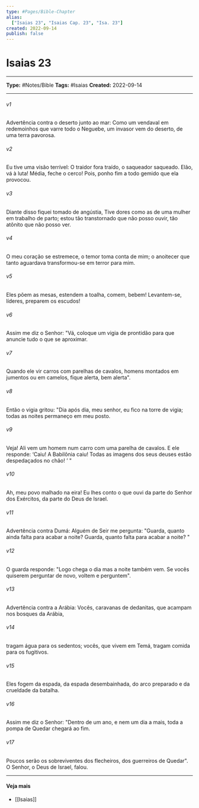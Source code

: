 ```yaml
---
type: #Pages/Bible-Chapter
alias:
  ["Isaias 23", "Isaias Cap. 23", "Isa. 23"]
created: 2022-09-14
publish: false
---
```


# Isaias 23

---

**Type:** #Notes/Bible
**Tags:** #Isaias
**Created:** 2022-09-14

---

###### v1
Advertência contra o deserto junto ao mar: Como um vendaval em redemoinhos que varre todo o Neguebe, um invasor vem do deserto, de uma terra pavorosa.
###### v2
Eu tive uma visão terrível: O traidor fora traído, o saqueador saqueado. Elão, vá à luta! Média, feche o cerco! Pois, ponho fim a todo gemido que ela provocou.
###### v3
Diante disso fiquei tomado de angústia, Tive dores como as de uma mulher em trabalho de parto; estou tão transtornado que não posso ouvir, tão atônito que não posso ver.
###### v4
O meu coração se estremece, o temor toma conta de mim; o anoitecer que tanto aguardava transformou-se em terror para mim.
###### v5
Eles põem as mesas, estendem a toalha, comem, bebem! Levantem-se, líderes, preparem os escudos!  
###### v6
Assim me diz o Senhor: "Vá, coloque um vigia de prontidão para que anuncie tudo o que se aproximar.
###### v7
Quando ele vir carros com parelhas de cavalos, homens montados em jumentos ou em camelos, fique alerta, bem alerta".
###### v8
Então o vigia gritou: "Dia após dia, meu senhor, eu fico na torre de vigia; todas as noites permaneço em meu posto.
###### v9
Veja! Ali vem um homem num carro com uma parelha de cavalos. E ele responde: ‘Caiu! A Babilônia caiu! Todas as imagens dos seus deuses estão despedaçados no chão! ’ "
###### v10
Ah, meu povo malhado na eira! Eu lhes conto o que ouvi da parte do Senhor dos Exércitos, da parte do Deus de Israel.
###### v11
Advertência contra Dumá: Alguém de Seir me pergunta: "Guarda, quanto ainda falta para acabar a noite? Guarda, quanto falta para acabar a noite? "
###### v12
O guarda responde: "Logo chega o dia mas a noite também vem. Se vocês quiserem perguntar de novo, voltem e perguntem".
###### v13
Advertência contra a Arábia: Vocês, caravanas de dedanitas, que acampam nos bosques da Arábia,
###### v14
tragam água para os sedentos; vocês, que vivem em Temá, tragam comida para os fugitivos.
###### v15
Eles fogem da espada, da espada desembainhada, do arco preparado e da crueldade da batalha.
###### v16
Assim me diz o Senhor: "Dentro de um ano, e nem um dia a mais, toda a pompa de Quedar chegará ao fim.
###### v17
Poucos serão os sobreviventes dos flecheiros, dos guerreiros de Quedar". O Senhor, o Deus de Israel, falou.


---

#### Veja mais

- [[Isaias]]
